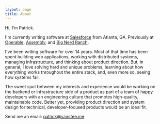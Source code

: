 ```yaml
---
layout: page
title: About
---
```


Hi, I'm Patrick.

I'm currently writing software at [Salesforce](https://salesforce.com) from
Atlanta, GA. Previously at [Operable](https://operable.io),
[Assembly](http://assemblymade.com), and
[Big Nerd Ranch](https://www.bignerdranch.com).

I've been writing software for over 14 years. Most of that time has been spent
building web applications, working with distributed systems, managing
infrastructure, and thinking about product direction. But, in general, I love
solving hard and unique problems, learning about how everything works
throughout the entire stack, and, even more so, seeing how systems fail.

The sweet spot between my interests and experience would be working on the
backend or infrastructure side of a product as part of a team of happy
developers with an engineering culture that promotes high-quality, maintainable
code. Better yet, providing product direction and system design for technical,
developer-focused products would be an ideal fit.

Send me an email: [patrick@vanstee.me](mailto:patrick@vanstee.me?subject=Hai)
